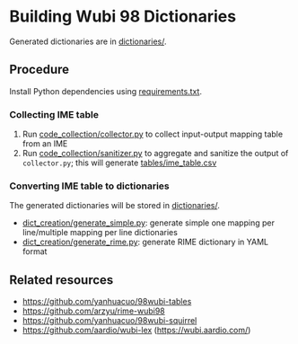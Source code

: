 # Building Wubi 98 Dictionaries

Generated dictionaries are in [dictionaries/](dictionaries/).

## Procedure

Install Python dependencies using [requirements.txt](requirements.txt).

### Collecting IME table

1. Run [code_collection/collector.py](code_collection/collector.py) to collect input-output mapping table from an IME
2. Run [code_collection/sanitizer.py](code_collection/sanitizer.py) to aggregate and sanitize the output of `collector.py`; this will generate [tables/ime_table.csv](tables/ime_table.csv)


### Converting IME table to dictionaries

The generated dictionaries will be stored in [dictionaries/](dictionaries/).

- [dict_creation/generate_simple.py]([dict_creation/generate_simple.py): generate simple one mapping per line/multiple mapping per line dictionaries
- [dict_creation/generate_rime.py]([dict_creation/generate_rime.py): generate RIME dictionary in YAML format

## Related resources

- <https://github.com/yanhuacuo/98wubi-tables>
- <https://github.com/arzyu/rime-wubi98>
- <https://github.com/yanhuacuo/98wubi-squirrel>
- <https://github.com/aardio/wubi-lex> (<https://wubi.aardio.com/>)
